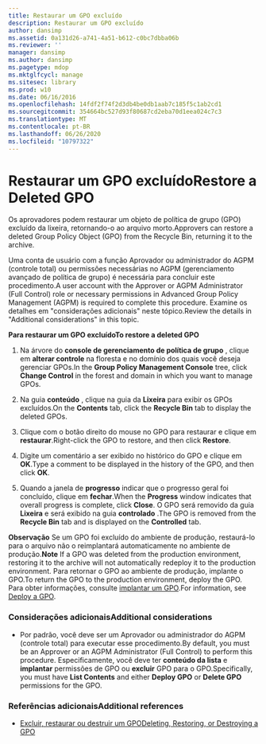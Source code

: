 ```yaml
---
title: Restaurar um GPO excluído
description: Restaurar um GPO excluído
author: dansimp
ms.assetid: 0a131d26-a741-4a51-b612-c0bc7dbba06b
ms.reviewer: ''
manager: dansimp
ms.author: dansimp
ms.pagetype: mdop
ms.mktglfcycl: manage
ms.sitesec: library
ms.prod: w10
ms.date: 06/16/2016
ms.openlocfilehash: 14fdf2f74f2d3db4be0db1aab7c185f5c1ab2cd1
ms.sourcegitcommit: 354664bc527d93f80687cd2eba70d1eea024c7c3
ms.translationtype: MT
ms.contentlocale: pt-BR
ms.lasthandoff: 06/26/2020
ms.locfileid: "10797322"
---
```

# <span data-ttu-id="a82cc-103">Restaurar um GPO excluído</span><span class="sxs-lookup"><span data-stu-id="a82cc-103">Restore a Deleted GPO</span></span>


<span data-ttu-id="a82cc-104">Os aprovadores podem restaurar um objeto de política de grupo (GPO) excluído da lixeira, retornando-o ao arquivo morto.</span><span class="sxs-lookup"><span data-stu-id="a82cc-104">Approvers can restore a deleted Group Policy Object (GPO) from the Recycle Bin, returning it to the archive.</span></span>

<span data-ttu-id="a82cc-105">Uma conta de usuário com a função Aprovador ou administrador do AGPM (controle total) ou permissões necessárias no AGPM (gerenciamento avançado de política de grupo) é necessária para concluir este procedimento.</span><span class="sxs-lookup"><span data-stu-id="a82cc-105">A user account with the Approver or AGPM Administrator (Full Control) role or necessary permissions in Advanced Group Policy Management (AGPM) is required to complete this procedure.</span></span> <span data-ttu-id="a82cc-106">Examine os detalhes em "considerações adicionais" neste tópico.</span><span class="sxs-lookup"><span data-stu-id="a82cc-106">Review the details in "Additional considerations" in this topic.</span></span>

**<span data-ttu-id="a82cc-107">Para restaurar um GPO excluído</span><span class="sxs-lookup"><span data-stu-id="a82cc-107">To restore a deleted GPO</span></span>**

1.  <span data-ttu-id="a82cc-108">Na árvore do **console de gerenciamento de política de grupo** , clique em **alterar controle** na floresta e no domínio dos quais você deseja gerenciar GPOs.</span><span class="sxs-lookup"><span data-stu-id="a82cc-108">In the **Group Policy Management Console** tree, click **Change Control** in the forest and domain in which you want to manage GPOs.</span></span>

2.  <span data-ttu-id="a82cc-109">Na guia **conteúdo** , clique na guia da **Lixeira** para exibir os GPOs excluídos.</span><span class="sxs-lookup"><span data-stu-id="a82cc-109">On the **Contents** tab, click the **Recycle Bin** tab to display the deleted GPOs.</span></span>

3.  <span data-ttu-id="a82cc-110">Clique com o botão direito do mouse no GPO para restaurar e clique em **restaurar**.</span><span class="sxs-lookup"><span data-stu-id="a82cc-110">Right-click the GPO to restore, and then click **Restore**.</span></span>

4.  <span data-ttu-id="a82cc-111">Digite um comentário a ser exibido no histórico do GPO e clique em **OK**.</span><span class="sxs-lookup"><span data-stu-id="a82cc-111">Type a comment to be displayed in the history of the GPO, and then click **OK**.</span></span>

5.  <span data-ttu-id="a82cc-112">Quando a janela de **progresso** indicar que o progresso geral foi concluído, clique em **fechar**.</span><span class="sxs-lookup"><span data-stu-id="a82cc-112">When the **Progress** window indicates that overall progress is complete, click **Close**.</span></span> <span data-ttu-id="a82cc-113">O GPO será removido da guia **Lixeira** e será exibido na guia **controlado** .</span><span class="sxs-lookup"><span data-stu-id="a82cc-113">The GPO is removed from the **Recycle Bin** tab and is displayed on the **Controlled** tab.</span></span>

<span data-ttu-id="a82cc-114">**Observação**  Se um GPO foi excluído do ambiente de produção, restaurá-lo para o arquivo não o reimplantará automaticamente no ambiente de produção.</span><span class="sxs-lookup"><span data-stu-id="a82cc-114">**Note** If a GPO was deleted from the production environment, restoring it to the archive will not automatically redeploy it to the production environment.</span></span> <span data-ttu-id="a82cc-115">Para retornar o GPO ao ambiente de produção, implante o GPO.</span><span class="sxs-lookup"><span data-stu-id="a82cc-115">To return the GPO to the production environment, deploy the GPO.</span></span> <span data-ttu-id="a82cc-116">Para obter informações, consulte [implantar um GPO](deploy-a-gpo-agpm40.md).</span><span class="sxs-lookup"><span data-stu-id="a82cc-116">For information, see [Deploy a GPO](deploy-a-gpo-agpm40.md).</span></span>

 

### <span data-ttu-id="a82cc-117">Considerações adicionais</span><span class="sxs-lookup"><span data-stu-id="a82cc-117">Additional considerations</span></span>

-   <span data-ttu-id="a82cc-118">Por padrão, você deve ser um Aprovador ou administrador do AGPM (controle total) para executar esse procedimento.</span><span class="sxs-lookup"><span data-stu-id="a82cc-118">By default, you must be an Approver or an AGPM Administrator (Full Control) to perform this procedure.</span></span> <span data-ttu-id="a82cc-119">Especificamente, você deve ter **conteúdo da lista** e **implantar** permissões de GPO ou **excluir** GPO para o GPO.</span><span class="sxs-lookup"><span data-stu-id="a82cc-119">Specifically, you must have **List Contents** and either **Deploy GPO** or **Delete GPO** permissions for the GPO.</span></span>

### <span data-ttu-id="a82cc-120">Referências adicionais</span><span class="sxs-lookup"><span data-stu-id="a82cc-120">Additional references</span></span>

-   [<span data-ttu-id="a82cc-121">Excluir, restaurar ou destruir um GPO</span><span class="sxs-lookup"><span data-stu-id="a82cc-121">Deleting, Restoring, or Destroying a GPO</span></span>](deleting-restoring-or-destroying-a-gpo-agpm40.md)

 

 





